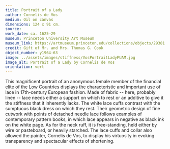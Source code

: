 ```yaml
---
title: Portrait of a Lady
author: Cornelis de Vos
medium: Oil on canvas
dimensions: 124 x 91 cm. 
source: 
work_date: ca. 1625–29
museum: Princeton University Art Museum 
museum_link: https://artmuseum.princeton.edu/collections/objects/29381
credit: Gift of Mr. and Mrs. Thomas G. Cook
object_number: y1964-63
image: ../assets/images/stiffness/VosPortraitLadyPUAM.jpg
image_alt: Portrait of a Lady by Cornelis de Vos
orientation: vert
---
```


This magnificent portrait of an anonymous female member of the financial elite of the Low Countries displays the characteristic and important use of lace in 17th-century European fashion. Made of fabric -- here, probably linen -- lace needs either a support on which to rest or an additive to give it the stiffness that it inherently lacks. The white lace cuffs contrast with the sumptuous black dress on which they rest. Their geometric design of fine cutwork with points of detached needle lace follows examples of contemporary pattern books, in which lace appears in negative as black ink on the white page. As for the neck ruff, it is free-standing, held either by wire or pasteboard, or heavily starched. The lace cuffs and collar also allowed the painter, Cornelis de Vos, to display his virtuosity in evoking transparency and spectacular effects of shortening.     

